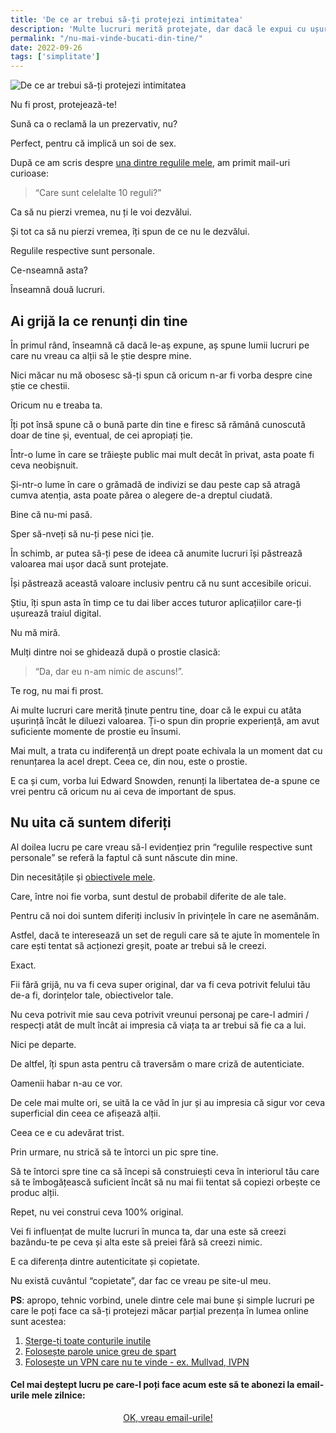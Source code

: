 ```yaml
---
title: 'De ce ar trebui să-ți protejezi intimitatea'
description: 'Multe lucruri merită protejate, dar dacă le expui cu ușurință, atunci își vor pierde în mod real din valoare.'
permalink: "/nu-mai-vinde-bucati-din-tine/"
date: 2022-09-26
tags: ['simplitate']
---
```


![De ce ar trebui să-ți protejezi intimitatea](/assets/images/gallery/protejeaza-ti-intimitatea.jpg)

Nu fi prost, protejează-te!

Sună ca o reclamă la un prezervativ, nu?

Perfect, pentru că implică un soi de sex.

După ce am scris despre [una dintre regulile mele](https://beldie.ro/regula/), am primit mail-uri curioase:

> “Care sunt celelalte 10 reguli?”

Ca să nu pierzi vremea, nu ți le voi dezvălui.

Și tot ca să nu pierzi vremea, îți spun de ce nu le dezvălui.

Regulile respective sunt personale.

Ce-nseamnă asta?

Înseamnă două lucruri.

## Ai grijă la ce renunți din tine

În primul rând, înseamnă că dacă le-aș expune, aș spune lumii lucruri pe care nu vreau ca alții să le știe despre mine.

Nici măcar nu mă obosesc să-ți spun că oricum n-ar fi vorba despre cine știe ce chestii.

Oricum nu e treaba ta.

Îți pot însă spune că o bună parte din tine e firesc să rămână cunoscută doar de tine și, eventual, de cei apropiați ție.

Într-o lume în care se trăiește public mai mult decât în privat, asta poate fi ceva neobișnuit.

Și-ntr-o lume în care o grămadă de indivizi se dau peste cap să atragă cumva atenția, asta poate părea o alegere de-a dreptul ciudată.

Bine că nu-mi pasă.

Sper să-nveți să nu-ți pese nici ție.

În schimb, ar putea să-ți pese de ideea că anumite lucruri își păstrează valoarea mai ușor dacă sunt protejate.

Își păstrează această valoare inclusiv pentru că nu sunt accesibile oricui.

Știu, îți spun asta în timp ce tu dai liber acces tuturor aplicațiilor care-ți ușurează traiul digital.

Nu mă miră.

Mulți dintre noi se ghidează după o prostie clasică:

> “Da, dar eu n-am nimic de ascuns!”.

Te rog, nu mai fi prost.

Ai multe lucruri care merită ținute pentru tine, doar că le expui cu atâta ușurință încât le diluezi valoarea. Ți-o spun din proprie experiență, am avut suficiente momente de prostie eu însumi.

Mai mult, a trata cu indiferență un drept poate echivala la un moment dat cu renunțarea la acel drept. Ceea ce, din nou, este o prostie.

E ca și cum, vorba lui Edward Snowden, renunți la libertatea de-a spune ce vrei pentru că oricum nu ai ceva de important de spus.

## Nu uita că suntem diferiți

Al doilea lucru pe care vreau să-l evidențiez prin “regulile respective sunt personale” se referă la faptul că sunt născute din mine.

Din necesitățile și [obiectivele mele](https://beldie.ro/cum-sa-ti-stabilesti-obiective-realizabile/).

Care, între noi fie vorba, sunt destul de probabil diferite de ale tale.

Pentru că noi doi suntem diferiți inclusiv în privințele în care ne asemănăm.

Astfel, dacă te interesează un set de reguli care să te ajute în momentele în care ești tentat să acționezi greșit, poate ar trebui să le creezi.

Exact.

Fii fără grijă, nu va fi ceva super original, dar va fi ceva potrivit felului tău de-a fi, dorințelor tale, obiectivelor tale.

Nu ceva potrivit mie sau ceva potrivit vreunui personaj pe care-l admiri / respecți atât de mult încât ai impresia că viața ta ar trebui să fie ca a lui.

Nici pe departe.

De altfel, îți spun asta pentru că traversăm o mare criză de autenticiate.

Oamenii habar n-au ce vor.

De cele mai multe ori, se uită la ce văd în jur și au impresia că sigur vor ceva superficial din ceea ce afișează alții.

Ceea ce e cu adevărat trist.

Prin urmare, nu strică să te întorci un pic spre tine.

Să te întorci spre tine ca să începi să construiești ceva în interiorul tău care să te îmbogățească suficient încât să nu mai fii tentat să copiezi orbește ce produc alții.

Repet, nu vei construi ceva 100% original.

Vei fi influențat de multe lucruri în munca ta, dar una este să creezi bazându-te pe ceva și alta este să preiei fără să creezi nimic.

E ca diferența dintre autenticitate și copietate.

Nu există cuvântul “copietate”, dar fac ce vreau pe site-ul meu.

**PS**: apropo, tehnic vorbind, unele dintre cele mai bune și simple lucruri pe care le poți face ca să-ți protejezi măcar parțial prezența în lumea online sunt acestea:

1. [Șterge-ți toate conturile inutile](https://beldie.ro/cresti-rapid-siguranta-online/)
2. [Folosește parole unice greu de spart](https://beldie.ro/parola/)
3. [Folosește un VPN care nu te vinde - ex. Mullvad, IVPN](https://beldie.ro/vpn/)


#### Cel mai deștept lucru pe care-l poți face acum este să te abonezi la email-urile mele zilnice:

  <p style="text-align:center;">
      <a href="https://beldie.berserkermail.com/join?ref=beldie.ro" class="button" data-button-variant="secondary">OK, vreau email-urile!</a>
      </p>